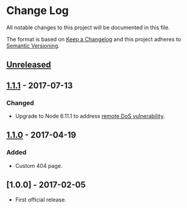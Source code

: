 # Change Log
All notable changes to this project will be documented in this file.

The format is based on [Keep a Changelog](http://keepachangelog.com/) and this project adheres to [Semantic Versioning](http://semver.org/).

## [Unreleased]

## [1.1.1] - 2017-07-13
### Changed
- Upgrade to Node 6.11.1 to address [remote DoS vulnerability](https://nodejs.org/en/blog/vulnerability/july-2017-security-releases/).

## [1.1.0] - 2017-04-19
### Added
- Custom 404 page.

## [1.0.0] - 2017-02-05
- First official release.

[Unreleased]: https://github.com/ssoloff/dice-server-js/compare/v1.1.1...HEAD
[1.1.1]: https://github.com/ssoloff/dice-server-js/compare/v1.1.0...v1.1.1
[1.1.0]: https://github.com/ssoloff/dice-server-js/compare/v1.0.0...v1.1.0
